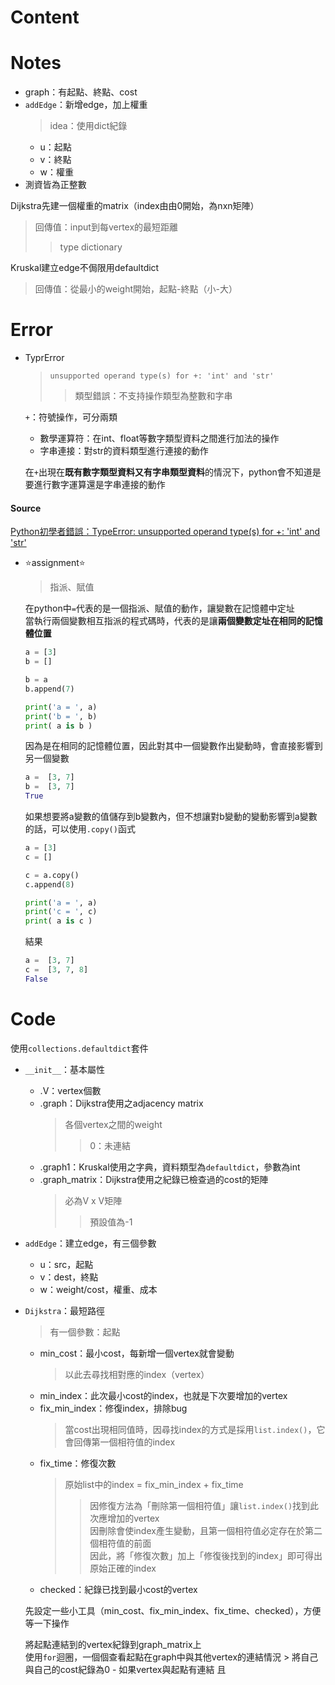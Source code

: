 # Content

# Notes

- graph：有起點、終點、cost
- `addEdge`：新增edge，加上權重
    > idea：使用dict紀錄
    - u：起點
    - v：終點
    - w：權重
- 測資皆為正整數

Dijkstra先建一個權重的matrix（index由由0開始，為nxn矩陣）
  > 回傳值：input到每vertex的最短距離
  >> type dictionary

Kruskal建立edge不侷限用defaultdict
   > 回傳值：從最小的weight開始，起點-終點（小-大）

# Error

- TyprError
   > `unsupported operand type(s) for +: 'int' and 'str'`
   >> 類型錯誤：不支持操作類型為整數和字串
   
    `+`：符號操作，可分兩類
    - 數學運算符：在int、float等數字類型資料之間進行加法的操作
    - 字串連接：對str的資料類型進行連接的動作
    
    在`+`出現在**既有數字類型資料又有字串類型資料**的情況下，python會不知道是要進行數字運算還是字串連接的動作

#### Source
[Python初學者錯誤：TypeError: unsupported operand type(s) for +: 'int' and 'str'](https://blog.csdn.net/foryouslgme/article/details/51536882)


 - ⭐assignment⭐
    > 指派、賦值
   
   在python中`=`代表的是一個指派、賦值的動作，讓變數在記憶體中定址\
   當執行兩個變數相互指派的程式碼時，代表的是讓**兩個變數定址在相同的記憶體位置**
   ```python 
   a = [3]
   b = []
   
   b = a
   b.append(7)
   
   print('a = ', a)
   print('b = ', b)
   print( a is b )
   ```
   因為是在相同的記憶體位置，因此對其中一個變數作出變動時，會直接影響到另一個變數
   ```python
   a =  [3, 7]
   b =  [3, 7]
   True
   ```
   如果想要將a變數的值儲存到b變數內，但不想讓對b變動的變動影響到a變數的話，可以使用`.copy()`函式
    ```python 
   a = [3]
   c = []
   
   c = a.copy()
   c.append(8)
   
   print('a = ', a)
   print('c = ', c)
   print( a is c )
   ```
   結果
   ```python
   a =  [3, 7]
   c =  [3, 7, 8]
   False
   ```

# Code

使用`collections.defaultdict`套件

- `__init__`：基本屬性
    - .V：vertex個數
    - .graph：Dijkstra使用之adjacency matrix
        > 各個vertex之間的weight
        >> 0：未連結
    - .graph1：Kruskal使用之字典，資料類型為`defaultdict`，參數為int
    - .graph_matrix：Dijkstra使用之紀錄已檢查過的cost的矩陣
        >必為V x V矩陣
        >> 預設值為-1

- `addEdge`：建立edge，有三個參數
    - u：src，起點
    - v：dest，終點
    - w：weight/cost，權重、成本
- `Dijkstra`：最短路徑
    > 有一個參數：起點
    - min_cost：最小cost，每新增一個vertex就會變動
        > 以此去尋找相對應的index（vertex）
    - min_index：此次最小cost的index，也就是下次要增加的vertex
    - fix_min_index：修復index，排除bug
        > 當cost出現相同值時，因尋找index的方式是採用`list.index()`，它會回傳第一個相符值的index
    - fix_time：修復次數
        > 原始list中的index = fix_min_index + fix_time
        >> 因修復方法為「刪除第一個相符值」讓`list.index()`找到此次應增加的vertex\
        因刪除會使index產生變動，且第一個相符值必定存在於第二個相符值的前面\
        因此，將「修復次數」加上「修復後找到的index」即可得出原始正確的index
    - checked：紀錄已找到最小cost的vertex
    
    先設定一些小工具（min_cost、fix_min_index、fix_time、checked），方便等一下操作
    
    將起點連結到的vertex紀錄到graph_matrix上\
    使用`for`迴圈，一個個查看起點在graph中與其他vertex的連結情況
        > 將自己與自己的cost紀錄為0
        - 如果vertex與起點有連結 且
    


